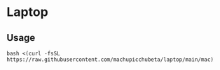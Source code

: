 # Laptop

## Usage

```
bash <(curl -fsSL https://raw.githubusercontent.com/machupicchubeta/laptop/main/mac)
```
